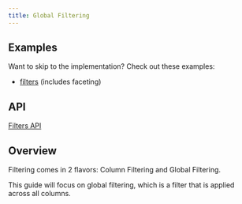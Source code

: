 ```yaml
---
title: Global Filtering
---
```


## Examples

Want to skip to the implementation? Check out these examples:

- [filters](../framework/react/examples/filters) (includes faceting)

## API

[Filters API](../api/features/filters)

## Overview

Filtering comes in 2 flavors: Column Filtering and Global Filtering.

This guide will focus on global filtering, which is a filter that is applied across all columns.
